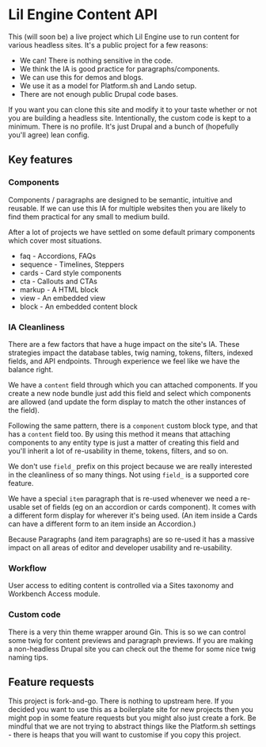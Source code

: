 # Lil Engine Content API

This (will soon be) a live project which Lil Engine use to run content for various headless
sites. It's a public project for a few reasons:

* We can! There is nothing sensitive in the code.
* We think the IA is good practice for paragraphs/components.
* We can use this for demos and blogs.
* We use it as a model for Platform.sh and Lando setup.
* There are not enough public Drupal code bases.

If you want you can clone this site and modify it to your taste whether or not you are
building a headless site. Intentionally, the custom code is kept to a minimum. There
is no profile. It's just Drupal and a bunch of (hopefully you'll agree) lean config.

## Key features

### Components

Components / paragraphs are designed to be semantic, intuitive and reusable. If we
can use this IA for multiple websites then you are likely to find them practical
for any small to medium build.

After a lot of projects we have settled on some default primary components which cover
most situations.

- faq - Accordions, FAQs
- sequence - Timelines, Steppers
- cards - Card style components
- cta - Callouts and CTAs
- markup - A HTML block
- view - An embedded view
- block - An embedded content block

### IA Cleanliness

There are a few factors that have a huge impact on the site's IA. These strategies
impact the database tables, twig naming, tokens, filters, indexed fields, and
API endpoints. Through experience we feel like we have the balance right.

We have a `content` field through which you can attached components. If you create
a new node bundle just add this field and select which components are allowed (and
update the form display to match the other instances of the field).

Following the same pattern, there is a `component` custom block type, and that has
a `content` field too. By using this method it means that attaching components to
any entity type is just a matter of creating this field and you'll inherit a lot
of re-usability in theme, tokens, filters, and so on.

We don't use `field_` prefix on this project because we are really interested in
the cleanliness of so many things. Not using `field_` is a supported core feature.

We have a special `item` paragraph that is re-used whenever we need a re-usable
set of fields (eg on an accordion or cards component). It comes with a different form
display for wherever it's being used. (An item inside a Cards can have a different
form to an item inside an Accordion.)

Because Paragraphs (and item paragraphs) are so re-used it has a massive impact
on all areas of editor and developer usability and re-usability.

### Workflow

User access to editing content is controlled via a Sites taxonomy and Workbench
Access module.

### Custom code

There is a very thin theme wrapper around Gin. This is so we can control some twig for
content previews and paragraph previews. If you are making a non-headless Drupal
site you can check out the theme for some nice twig naming tips.

## Feature requests

This project is fork-and-go. There is nothing to upstream here. If you decided you
want to use this as a boilerplate site for new projects then you might pop in some
feature requests but you might also just create a fork. Be mindful that we are not
trying to abstract things like the Platform.sh settings - there is heaps that you
will want to customise if you copy this project.
